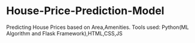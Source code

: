 # House-Price-Prediction-Model
Predicting House Prices based on Area,Amenities. Tools used: Python(ML Algorithm and Flask Framework),HTML,CSS,JS
